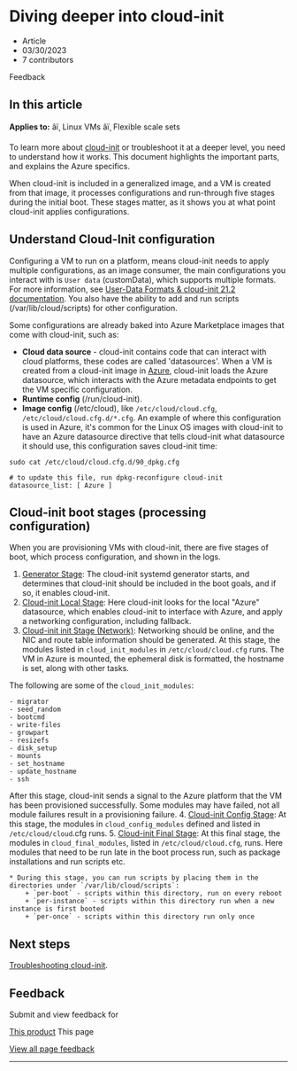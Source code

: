 # Diving deeper into cloud-init

* Article
* 03/30/2023
* 7 contributors

Feedback

## In this article

**Applies to:** âï¸ Linux VMs âï¸ Flexible scale sets

To learn more about [cloud-init](https://cloudinit.readthedocs.io/en/latest/index.html) or troubleshoot it at a deeper level, you need to understand how it works. This document highlights the important parts, and explains the Azure specifics.

When cloud-init is included in a generalized image, and a VM is created from that image, it processes configurations and run-through five stages during the initial boot. These stages matter, as it shows you at what point cloud-init applies configurations.

## Understand Cloud-Init configuration

Configuring a VM to run on a platform, means cloud-init needs to apply multiple configurations, as an image consumer, the main configurations you interact with is `User data` (customData), which supports multiple formats. For more information, see [User-Data Formats & cloud-init 21.2 documentation](https://cloudinit.readthedocs.io/en/latest/topics/format.html#user-data-formats). You also have the ability to add and run scripts (/var/lib/cloud/scripts) for other configuration.

Some configurations are already baked into Azure Marketplace images that come with cloud-init, such as:

* **Cloud data source** - cloud-init contains code that can interact with cloud platforms, these codes are called 'datasources'. When a VM is created from a cloud-init image in [Azure](https://cloudinit.readthedocs.io/en/latest/reference/datasources/azure.html#azure), cloud-init loads the Azure datasource, which interacts with the Azure metadata endpoints to get the VM specific configuration.
* **Runtime config** (/run/cloud-init).
* **Image config** (/etc/cloud), like `/etc/cloud/cloud.cfg`, `/etc/cloud/cloud.cfg.d/*.cfg`. An example of where this configuration is used in Azure, it's common for the Linux OS images with cloud-init to have an Azure datasource directive that tells cloud-init what datasource it should use, this configuration saves cloud-init time:

```
sudo cat /etc/cloud/cloud.cfg.d/90_dpkg.cfg

```

```
# to update this file, run dpkg-reconfigure cloud-init
datasource_list: [ Azure ]

```

## Cloud-init boot stages (processing configuration)

When you are provisioning VMs with cloud-init, there are five stages of boot, which process configuration, and shown in the logs.

1. [Generator Stage](https://cloudinit.readthedocs.io/en/latest/topics/boot.html#generator): The cloud-init systemd generator starts, and determines that cloud-init should be included in the boot goals, and if so, it enables cloud-init.
2. [Cloud-init Local Stage](https://cloudinit.readthedocs.io/en/latest/topics/boot.html#local): Here cloud-init looks for the local "Azure" datasource, which enables cloud-init to interface with Azure, and apply a networking configuration, including fallback.
3. [Cloud-init init Stage (Network)](https://cloudinit.readthedocs.io/en/latest/topics/boot.html#network): Networking should be online, and the NIC and route table information should be generated. At this stage, the modules listed in `cloud_init_modules` in `/etc/cloud/cloud.cfg` runs. The VM in Azure is mounted, the ephemeral disk is formatted, the hostname is set, along with other tasks.

The following are some of the `cloud_init_modules`:

```
- migrator
- seed_random
- bootcmd
- write-files
- growpart
- resizefs
- disk_setup
- mounts
- set_hostname
- update_hostname
- ssh

```

After this stage, cloud-init sends a signal to the Azure platform that the VM has been provisioned successfully. Some modules may have failed, not all module failures result in a provisioning failure.
4. [Cloud-init Config Stage](https://cloudinit.readthedocs.io/en/latest/topics/boot.html#config): At this stage, the modules in `cloud_config_modules` defined and listed in `/etc/cloud/cloud`.cfg runs.
5. [Cloud-init Final Stage](https://cloudinit.readthedocs.io/en/latest/topics/boot.html#final): At this final stage, the modules in `cloud_final_modules`, listed in `/etc/cloud/cloud.cfg`, runs. Here modules that need to be run late in the boot process run, such as package installations and run scripts etc.

	* During this stage, you can run scripts by placing them in the directories under `/var/lib/cloud/scripts`:
		+ `per-boot` - scripts within this directory, run on every reboot
		+ `per-instance` - scripts within this directory run when a new instance is first booted
		+ `per-once` - scripts within this directory run only once

## Next steps

[Troubleshooting cloud-init](cloud-init-troubleshooting).

## Feedback

Submit and view feedback for

[This product](https://feedback.azure.com/d365community/forum/ec2f1827-be25-ec11-b6e6-000d3a4f0f1c)
This page

[View all page feedback](https://github.com/MicrosoftDocs/azure-docs/issues)

---
